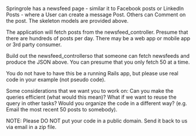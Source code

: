Springrole has a newsfeed page - similar it to Facebook posts or LinkedIn Posts - where a User can create a message Post. Others can Comment on the post. The skeleton models are provided above.

The application will fetch posts from the newsfeed_controller. Presume that there are hundreds of posts per day. There may be a web app or mobile app or 3rd party consumer.

Build out the newsfeed_controllerso that someone can fetch newsfeeds and produce the JSON above. You can presume that you only fetch 50 at a time.

You do not have to have this be a running Rails app, but please use real code in your example (not pseudo code).

Some considerations that we want you to work on:
Can you make the queries efficient (what would this mean)?
What if we want to reuse the query in other tasks? Would you organize the code in a different way? (e.g. Email the most recent 50 posts to somebody).

NOTE: Please DO NOT put your code in a public domain. Send it back to us via email in a zip file.
